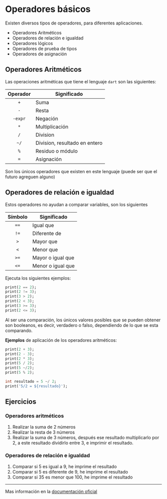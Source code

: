 
# Operadores básicos

Existen diversos tipos de operadores, para diferentes aplicaciones.

- Operadores Aritméticos
- Operadores de relación e igualdad
- Operadores lógicos
- Operadores de prueba de tipos
- Operadores de asignación

## Operadores Aritméticos

Las operaciones aritméticas que tiene el lenguaje `dart` son las siguientes:

|Operador|Significado|
|:--:|--|
|`+`|Suma|
|`-`|Resta|
|`-expr`|Negación|
|`*`|Multiplicación|
|`/`|Division|
|`~/`|Division, resultado en entero|
|`%`|Residuo o módulo|
|`=`|Asignación|

Son los únicos operadores que existen en este lenguaje (puede ser que el futuro agreguen alguno)

## Operadores de relación e igualdad

Estos operadores no ayudan a comparar variables, son los siguientes

|Símbolo|Significado|
|:--:|--|
|`==`|Igual que|
|`!=`|Diferente de |
|`>`|Mayor que|
|`<`|Menor que|
|`>=`|Mayor o igual que|
|`<=`|Menor o igual que|

Ejecuta los siguientes ejemplos:

```dart
print(2 == 2);
print(2 != 3);
print(3 > 2);
print(2 < 3);
print(3 >= 3);
print(2 <= 3);
```

Al ser una comparación, los únicos valores posibles que se pueden obtener son booleanos, es decir, verdadero o falso, dependiendo de lo que se esta comparando.

**Ejemplos** de aplicación de los operadores aritméticos:

```dart
print(2 + 3);
print(2 - 3);
print(2 * 3);
print(5 / 2); 
print(5 ~/2); 
print(5 % 2); 

int resultado = 5 ~/ 2;
print('5/2 = ${resultado}');
```

## Ejercicios

### Operadores aritméticos

1. Realizar la suma de 2 números
2. Realizar la resta de 3 números
3. Realizar la suma de 3 números, después ese resultado multiplicarlo por 2, a este resultado dividirlo entre 3, e imprimir el resultado.

### Operadores de relación e igualdad

1. Comparar si 5 es igual a 9, he imprime el resultado
2. Comparar si 5 es diferente de 9, he imprime el resultado
3. Comparar si 35 es menor que 100, he imprime el resultado

---

Mas información en la [documentación oficial](https://dart.dev/language/operators)
